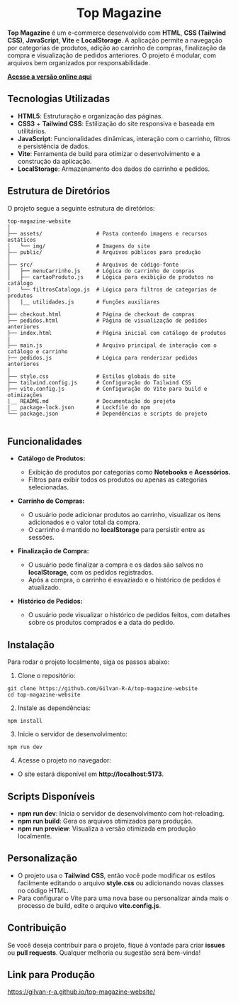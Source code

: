 <h1 align="center">
    Top Magazine
</h1>

**Top Magazine** é um e-commerce desenvolvido com **HTML**, **CSS (Tailwind CSS)**, **JavaScript**, **Vite** e **LocalStorage**. A aplicação permite a navegação por categorias de produtos, adição ao carrinho de compras, finalização da compra e visualização de pedidos anteriores. O projeto é modular, com arquivos bem organizados por responsabilidade.   

**[Acesse a versão online aqui](https://gilvan-r-a.github.io/top-magazine-website/)**

## Tecnologias Utilizadas  

- **HTML5**: Estruturação e organização das páginas.
- **CSS3** + **Tailwind CSS**: Estilização do site responsiva e baseada em utilitários.
- **JavaScript**: Funcionalidades dinâmicas, interação com o carrinho, filtros e persistência de dados.
- **Vite**: Ferramenta de build para otimizar o desenvolvimento e a construção da aplicação.
- **LocalStorage**: Armazenamento dos dados do carrinho e pedidos.   

## Estrutura de Diretórios   

O projeto segue a seguinte estrutura de diretórios:   

```   
top-magazine-website
│
├── assets/                 # Pasta contendo imagens e recursos estáticos
│   └── img/                # Imagens do site
├── public/                 # Arquivos públicos para produção
│
├── src/                    # Arquivos de código-fonte
│   ├── menuCarrinho.js     # Lógica do carrinho de compras
│   ├── cartaoProduto.js    # Lógica para exibição de produtos no catálogo
│   └── filtrosCatalogo.js  # Lógica para filtros de categorias de produtos
|   |__ utilidades.js       # Funções auxiliares
│
├── checkout.html           # Página de checkout de compras
├── pedidos.html            # Página de visualização de pedidos anteriores
├── index.html              # Página inicial com catálogo de produtos
|
├── main.js                 # Arquivo principal de interação com o catálogo e carrinho
├── pedidos.js              # Lógica para renderizar pedidos anteriores
|
├── style.css               # Estilos globais do site
├── tailwind.config.js      # Configuração do Tailwind CSS
├── vite.config.js          # Configuração do Vite para build e otimizações
|__ README.md               # Documentação do projeto
|__ package-lock.json       # Lockfile do npm
└── package.json            # Dependências e scripts do projeto
   
```   

## Funcionalidades   

- **Catálogo de Produtos:**

   - Exibição de produtos por categorias como **Notebooks** e **Acessórios.**
   - Filtros para exibir todos os produtos ou apenas as categorias selecionadas.   

- **Carrinho de Compras:**

   - O usuário pode adicionar produtos ao carrinho, visualizar os itens adicionados e o valor total da compra.
   - O carrinho é mantido no **localStorage** para persistir entre as sessões.    

- **Finalização de Compra:**

   - O usuário pode finalizar a compra e os dados são salvos no **localStorage**, com os pedidos registrados.
   - Após a compra, o carrinho é esvaziado e o histórico de pedidos é atualizado.   

- **Histórico de Pedidos:**

   - O usuário pode visualizar o histórico de pedidos feitos, com detalhes sobre os produtos comprados e a data do pedido.   

## Instalação   

Para rodar o projeto localmente, siga os passos abaixo:   

1. Clone o repositório:   

```   
git clone https://github.com/Gilvan-R-A/top-magazine-website
cd top-magazine-website
```   

2. Instale as dependências:   

```   
npm install
```

3. Inicie o servidor de desenvolvimento:   

```   
npm run dev
```   

4. Acesse o projeto no navegador:   

- O site estará disponível em **http://localhost:5173**.   

## Scripts Disponíveis   

- **npm run dev**: Inicia o servidor de desenvolvimento com hot-reloading.
- **npm run build**: Gera os arquivos otimizados para produção.
- **npm run preview**: Visualiza a versão otimizada em produção localmente.   


## Personalização   

- O projeto usa o **Tailwind CSS**, então você pode modificar os estilos facilmente editando o arquivo **style.css** ou adicionando novas classes no código HTML.
- Para configurar o Vite para uma nova base ou personalizar ainda mais o processo de build, edite o arquivo **vite.config.js**.   

## Contribuição   

Se você deseja contribuir para o projeto, fique à vontade para criar **issues** ou **pull requests**. Qualquer melhoria ou sugestão será bem-vinda!

## Link para Produção   

https://gilvan-r-a.github.io/top-magazine-website/

